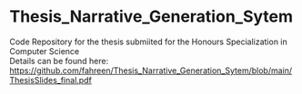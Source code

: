 # Thesis_Narrative_Generation_Sytem
 Code Repository for the thesis submiited for the Honours Specialization in Computer Science  <br> 
 Details can be found here: https://github.com/fahreen/Thesis_Narrative_Generation_Sytem/blob/main/ThesisSlides_final.pdf 
